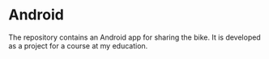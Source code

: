 # Android

The repository contains an Android app for sharing the bike. It is developed as a project for a course at my education.
